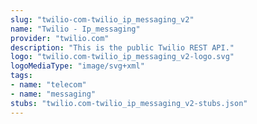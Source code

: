 ```yaml
---
slug: "twilio-com-twilio_ip_messaging_v2"
name: "Twilio - Ip_messaging"
provider: "twilio.com"
description: "This is the public Twilio REST API."
logo: "twilio.com-twilio_ip_messaging_v2-logo.svg"
logoMediaType: "image/svg+xml"
tags:
- name: "telecom"
- name: "messaging"
stubs: "twilio.com-twilio_ip_messaging_v2-stubs.json"
---
```

